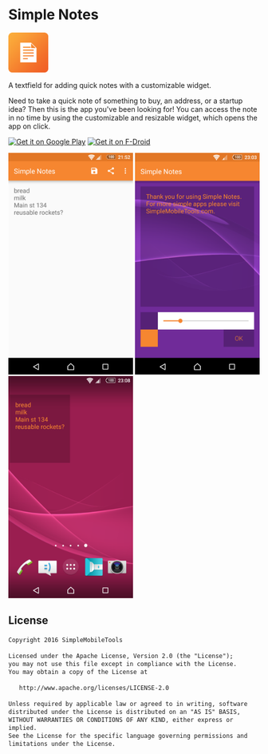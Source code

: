 # Simple Notes
<img alt="Logo" src="app/src/main/res/mipmap-xxxhdpi/launcher.png" width="80">

A textfield for adding quick notes with a customizable widget.

Need to take a quick note of something to buy, an address, or a startup idea? Then this is the app you've been looking for!
You can access the note in no time by using the customizable and resizable widget, which opens the app on click.

<a href='https://play.google.com/store/apps/details?id=com.simplemobiletools.notes'><img alt='Get it on Google Play' src='https://play.google.com/intl/en_us/badges/images/generic/en_badge_web_generic.png' height=60/></a>
<a href="https://f-droid.org/app/com.simplemobiletools.notes"><img src="https://f-droid.org/badge/get-it-on.png" alt="Get it on F-Droid" height="60"></a>

<img alt="App image" src="screenshots/app.png" width="250">
<img alt="App image" src="screenshots/widget_config.png" width="250">
<img alt="App image" src="screenshots/widget.png" width="250">

License
-------
    Copyright 2016 SimpleMobileTools
    
    Licensed under the Apache License, Version 2.0 (the "License");
    you may not use this file except in compliance with the License.
    You may obtain a copy of the License at
    
       http://www.apache.org/licenses/LICENSE-2.0
    
    Unless required by applicable law or agreed to in writing, software
    distributed under the License is distributed on an "AS IS" BASIS,
    WITHOUT WARRANTIES OR CONDITIONS OF ANY KIND, either express or implied.
    See the License for the specific language governing permissions and
    limitations under the License.
